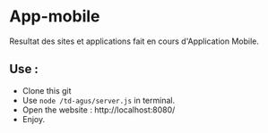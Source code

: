 # App-mobile
Resultat des sites et applications fait en cours d'Application Mobile.

## Use :

* Clone this git
* Use `node /td-agus/server.js` in terminal.
* Open the website : http://localhost:8080/
* Enjoy.